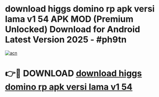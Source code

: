 # download higgs domino rp apk versi lama v1 54 APK MOD (Premium Unlocked) Download for Android Latest Version 2025 - #ph9tn

[![acn](https://github.com/user-attachments/assets/0f9c940e-d8b0-45ae-aac7-cd30a18b3e1c)](https://apk.mediaupload.pro?title=download_higgs_domino_rp_apk_versi_lama_v1_54&ref=03M)

# 👉🔴 DOWNLOAD [download higgs domino rp apk versi lama v1 54](https://apk.mediaupload.pro?title=download_higgs_domino_rp_apk_versi_lama_v1_54&ref=03M)